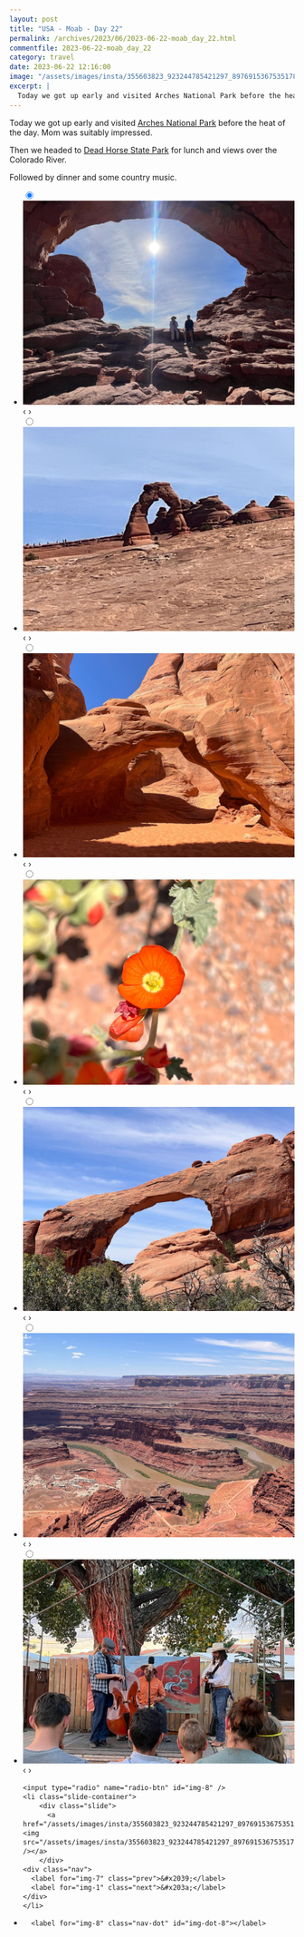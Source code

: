 ```yaml
---
layout: post
title: "USA - Moab - Day 22"
permalink: /archives/2023/06/2023-06-22-moab_day_22.html
commentfile: 2023-06-22-moab_day_22
category: travel
date: 2023-06-22 12:16:00
image: "/assets/images/insta/355603823_923244785421297_8976915367535178375_n_18050440225443853.jpg"
excerpt: |
  Today we got up early and visited Arches National Park before the heat of the day.
---
```


Today we got up early and visited [Arches National Park](https://maps.app.goo.gl/M9DJa8YMcUh3reVy7) before the heat of the day. Mom was suitably impressed.

Then we headed to [Dead Horse State Park](https://maps.app.goo.gl/oMxb6koVdJUSZ7rj9) for lunch and views over the Colorado River.

Followed by dinner and some country music.

<ul class="slides">
    <input type="radio" name="radio-btn" id="img-1" checked="checked" />
    <li class="slide-container">
        <div class="slide">
          <a href="/assets/images/insta/355477812_1500698097129265_1330419656746794342_n_17997559399930845.jpg"><img src="/assets/images/insta/355477812_1500698097129265_1330419656746794342_n_17997559399930845.jpg" /></a>
        </div>
    <div class="nav">
      <label for="img-8" class="prev">&#x2039;</label>
      <label for="img-2" class="next">&#x203a;</label>
    </div>
    </li>
        <input type="radio" name="radio-btn" id="img-2"  />
    <li class="slide-container">
        <div class="slide">
          <a href="/assets/images/insta/355212677_918245269278756_6508113903288310814_n_17954453486620126.jpg"><img src="/assets/images/insta/355212677_918245269278756_6508113903288310814_n_17954453486620126.jpg" /></a>
        </div>
    <div class="nav">
      <label for="img-1" class="prev">&#x2039;</label>
      <label for="img-3" class="next">&#x203a;</label>
    </div>
    </li>
        <input type="radio" name="radio-btn" id="img-3"  />
    <li class="slide-container">
        <div class="slide">
          <a href="/assets/images/insta/355303537_214827731467259_2265007891340688222_n_18287389066137461.jpg"><img src="/assets/images/insta/355303537_214827731467259_2265007891340688222_n_18287389066137461.jpg" /></a>
        </div>
    <div class="nav">
      <label for="img-2" class="prev">&#x2039;</label>
      <label for="img-4" class="next">&#x203a;</label>
    </div>
    </li>
        <input type="radio" name="radio-btn" id="img-4"  />
    <li class="slide-container">
        <div class="slide">
          <a href="/assets/images/insta/355419680_3411359902463610_4152001430651815641_n_18053106712435100.jpg"><img src="/assets/images/insta/355419680_3411359902463610_4152001430651815641_n_18053106712435100.jpg" /></a>
        </div>
    <div class="nav">
      <label for="img-3" class="prev">&#x2039;</label>
      <label for="img-5" class="next">&#x203a;</label>
    </div>
    </li>
        <input type="radio" name="radio-btn" id="img-5"  />
    <li class="slide-container">
        <div class="slide">
          <a href="/assets/images/insta/355392724_3596970057239889_5052826415368832022_n_18002586514846737.jpg"><img src="/assets/images/insta/355392724_3596970057239889_5052826415368832022_n_18002586514846737.jpg" /></a>
        </div>
    <div class="nav">
      <label for="img-4" class="prev">&#x2039;</label>
      <label for="img-6" class="next">&#x203a;</label>
    </div>
    </li>
        <input type="radio" name="radio-btn" id="img-6"  />
    <li class="slide-container">
        <div class="slide">
          <a href="/assets/images/insta/355410072_278354287933829_6428058143192370309_n_18013089181711442.jpg"><img src="/assets/images/insta/355410072_278354287933829_6428058143192370309_n_18013089181711442.jpg" /></a>
        </div>
    <div class="nav">
      <label for="img-5" class="prev">&#x2039;</label>
      <label for="img-7" class="next">&#x203a;</label>
    </div>
    </li>
        <input type="radio" name="radio-btn" id="img-7"  />
    <li class="slide-container">
        <div class="slide">
          <a href="/assets/images/insta/355285440_801591418008503_5157733626987748399_n_18005257120827548.jpg"><img src="/assets/images/insta/355285440_801591418008503_5157733626987748399_n_18005257120827548.jpg" /></a>
        </div>
    <div class="nav">
      <label for="img-6" class="prev">&#x2039;</label>
      <label for="img-8" class="next">&#x203a;</label>
    </div>
    </li>
    
    <input type="radio" name="radio-btn" id="img-8" />
    <li class="slide-container">
        <div class="slide">
          <a href="/assets/images/insta/355603823_923244785421297_8976915367535178375_n_18050440225443853.jpg"><img src="/assets/images/insta/355603823_923244785421297_8976915367535178375_n_18050440225443853.jpg" /></a>
        </div>
    <div class="nav">
      <label for="img-7" class="prev">&#x2039;</label>
      <label for="img-1" class="next">&#x203a;</label>
    </div>
    </li>
			
<li class="nav-dots">
      <label for="img-1" class="nav-dot" id="img-dot-1"></label>
      <label for="img-2" class="nav-dot" id="img-dot-2"></label>
      <label for="img-3" class="nav-dot" id="img-dot-3"></label>
      <label for="img-4" class="nav-dot" id="img-dot-4"></label>
      <label for="img-5" class="nav-dot" id="img-dot-5"></label>
      <label for="img-6" class="nav-dot" id="img-dot-6"></label>
      <label for="img-7" class="nav-dot" id="img-dot-7"></label>

      <label for="img-8" class="nav-dot" id="img-dot-8"></label>

</li>
</ul>

